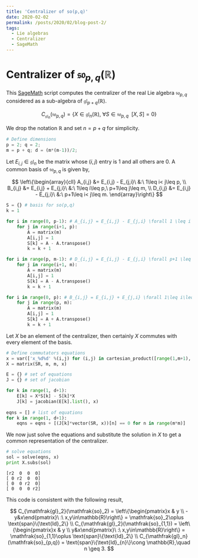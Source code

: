 ```yaml
---
title: 'Centralizer of so(p,q)'
date: 2020-02-02
permalink: /posts/2020/02/blog-post-2/
tags:
  - Lie algebras
  - Centralizer
  - SageMath
---
```


# Centralizer of $\mathfrak{so}_{p,q}(\mathbb{R})$ 

This [SageMath](http://www.sagemath.org/index.html) script computes the centralizer of the real Lie algebra $\mathfrak{so}_{p,q}$ considered as a sub-algebra of $\mathfrak{gl}_{p+q}(\mathbb{R})$. 


$$
C_{\mathfrak{gl}_n}(\mathfrak{so}_{p,q})=\{X\in \mathfrak{gl}_{n}(\mathbb{R}),\ \forall S\in\mathfrak{so}_{p,q}\ \ [X,S] = 0\}
$$

We drop the notation $\mathbb{R}$ and set $n=p+q$ for simplicity. 


```python
# Define dimensions
p = 2; q = 2;
m = p + q; d = (m*(m-1))/2;
```

Let $E_{i,j}\in\mathfrak{gl}_n$ be the matrix whose $(i,j)$ entry is $1$ and all others are $0$. A common basis of $\mathfrak{so}_{p,q}$ is given by, 

$$
\left\{\begin{array}{cll}
            A_{i,j} &= E_{i,j} - E_{j,i}\ &:\ 1\leq i< j\leq p,  \\
            B_{i,j} &= E_{i,j} + E_{j,i}\ &:\ 1\leq i\leq p,\ p+1\leq j\leq m, \\
            D_{i,j} &= E_{i,j} - E_{j,i}\ &:\ p+1\leq i< j\leq m.
        \end{array}\right\}
$$


```python
S = {} # basis for so(p,q)
k = 1

for i in range(0, p-1): # A_{i,j} = E_{i,j} - E_{j,i} \forall 1 \leq i < j \leq p
    for j in range(i+1, p):
        A = matrix(m)
        A[i,j] = 1
        S[k] = A - A.transpose()
        k = k + 1

for i in range(p, m-1): # D_{i,j} = E_{i,j} - E_{j,i} \forall p+1 \leq i < j \leq m
    for j in range(i+1, m):
        A = matrix(m)
        A[i,j] = 1
        S[k] = A - A.transpose()
        k = k + 1

for i in range(0, p): # B_{i,j} = E_{i,j} + E_{j,i} \forall 1\leq i\leq p, p+1\leq j\leq m
    for j in range(p, m):
        A = matrix(m)
        A[i,j] = 1
        S[k] = A + A.transpose()
        k = k + 1
```

Let $X$ be an element of the centralizer, then certainly $X$ commutes with every element of the basis. 


```python
# Define commutators equations
x = var(['x_%d%d' %(i,j) for (i,j) in cartesian_product([range(1,m+1), range(1,m+1)])]);
X = matrix(SR, m, m, x)

E = {} # set of equations
J = {} # set of jacobian

for k in range(1, d+1):
    E[k] = X*S[k] - S[k]*X
    J[k] = jacobian(E[k].list(), x)
    
eqns = [] # list of equations
for k in range(1, d+1):
    eqns = eqns + [(J[k]*vector(SR, x))[n] == 0 for n in range(m*m)]

```

We now just solve the equations and substitute the solution in $X$ to get a common representation of the centralizer. 


```python
# solve equations
sol = solve(eqns, x)
print X.subs(sol)
```

    [r2  0  0  0]
    [ 0 r2  0  0]
    [ 0  0 r2  0]
    [ 0  0  0 r2]


This code is consistent with the following result, 

$$
C_{\mathfrak{gl}_2}(\mathfrak{so}_2) = \left\{\begin{pmatrix}x & y \\ -y&x\end{pmatrix}\ :\ x,y\in\mathbb{R}\right\} = \mathfrak{so}_2\oplus \text{span}\{\text{Id}_2\} \\     C_{\mathfrak{gl}_2}(\mathfrak{so}_{1,1}) = \left\{\begin{pmatrix}x & y \\ y&x\end{pmatrix}\ :\ x,y\in\mathbb{R}\right\} = \mathfrak{so}_{1,1}\oplus \text{span}\{\text{Id}_2\} \\     C_{\mathfrak{gl}_n}(\mathfrak{so}_{p,q}) = \text{span}\{\text{Id}_{n}\}\cong \mathbb{R},\quad n \geq 3.
$$